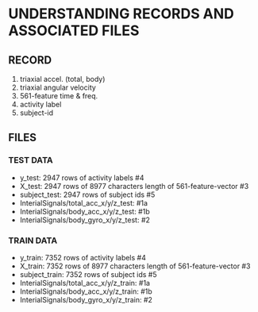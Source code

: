 #  UNDERSTANDING RECORDS AND ASSOCIATED FILES
## RECORD
1. triaxial accel. (total, body)
2. triaxial angular velocity
3. 561-feature time & freq.
4. activity label
5. subject-id

## FILES
### TEST DATA
* y_test: 2947 rows of activity labels #4
* X_test: 2947 rows of 8977 characters length of 561-feature-vector #3
* subject_test: 2947 rows of subject ids #5
* InterialSignals/total_acc_x/y/z_test: #1a
* InterialSignals/body_acc_x/y/z_test: #1b
* InterialSignals/body_gyro_x/y/z_test: #2

### TRAIN DATA
* y_train: 7352 rows of activity labels #4
* X_train: 7352 rows of 8977 characters length of 561-feature-vector #3
* subject_train: 7352 rows of subject ids #5
* InterialSignals/total_acc_x/y/z_train: #1a
* InterialSignals/body_acc_x/y/z_train: #1b
* InterialSignals/body_gyro_x/y/z_train: #2
